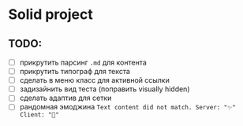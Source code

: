 # Solid project

## TODO:

- [ ] прикрутить парсинг `.md` для контента
- [ ] прикрутить типограф для текста
- [ ] сделать в меню класс для активной ссылки
- [ ] задизайнить вид теста (поправить visually hidden)
- [ ] сделать адаптив для сетки
- [ ] рандомная эмоджина `Text content did not match. Server: "✨" Client: "🎉"`
